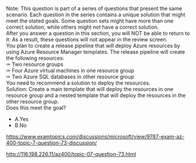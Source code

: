 Note: This question is part of a series of questions that present the same scenario. Each question in the series contains a unique solution that might meet the stated goals. Some question sets might have more than one correct solution, while others might not have a correct solution.<br/>After you answer a question in this section, you will NOT be able to return to it. As a result, these questions will not appear in the review screen.<br/>You plan to create a release pipeline that will deploy Azure resources by using Azure Resource Manager templates. The release pipeline will create the following resources:<br/>✑ Two resource groups<br/>✑ Four Azure virtual machines in one resource group<br/>✑ Two Azure SQL databases in other resource group<br/>You need to recommend a solution to deploy the resources.<br/>Solution: Create a main template that will deploy the resources in one resource group and a nested template that will deploy the resources in the other resource group.<br/>Does this meet the goal?<br/><ul><li class="multi-choice-item"><span class="multi-choice-letter" data-choice-letter="A">A.</span>Yes</li><li class="multi-choice-item correct-hidden"><span class="multi-choice-letter" data-choice-letter="B">B.</span>No</li></ul><p><a href="https://www.examtopics.com/discussions/microsoft/view/9787-exam-az-400-topic-7-question-73-discussion/">https://www.examtopics.com/discussions/microsoft/view/9787-exam-az-400-topic-7-question-73-discussion/</a></p><p><a href="http://116.198.226.11/az400/topic-07-question-73.html">http://116.198.226.11/az400/topic-07-question-73.html</a></p><script src="https://giscus.app/client.js"                    data-repo="azsamples/az204"                    data-repo-id="R_kgDOMRXzDQ"                    data-category="General"                    data-category-id="DIC_kwDOMRXzDc4Cgi27"                    data-mapping="pathname"                    data-strict="1"                    data-reactions-enabled="0"                    data-emit-metadata="0"                    data-input-position="bottom"                    data-theme="preferred_color_scheme"                    data-lang="en"                    crossorigin="anonymous"                    async>                    </script>